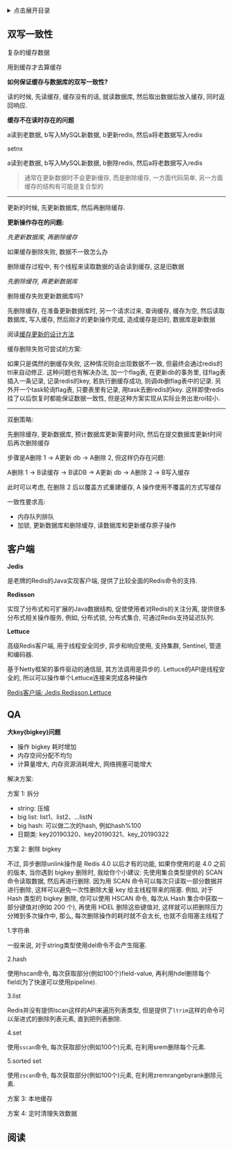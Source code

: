 <details>
<summary>点击展开目录</summary>
<!-- TOC -->

- [双写一致性](#双写一致性)
- [客户端](#客户端)
- [QA](#qa)
- [阅读](#阅读)

<!-- /TOC -->
</details>

## 双写一致性

复杂的缓存数据

用到缓存才去算缓存

**如何保证缓存与数据库的双写一致性?**

读的时候, 先读缓存, 缓存没有的话, 就读数据库, 然后取出数据后放入缓存, 同时返回响应.

**缓存不在读时存在的问题**

a读到老数据, b写入MySQL新数据, b更新redis, 然后a将老数据写入redis

setnx

a读到老数据, b写入MySQL新数据, b删除redis, 然后a将老数据写入redis

> 通常在更新数据时不会更新缓存, 而是删除缓存, 一方面代码简单, 另一方面缓存的结构有可能是复合型的

---

更新的时候, 先更新数据库, 然后再删除缓存.

**更新操作存在的问题:**

*先更新数据库, 再删除缓存*

如果缓存删除失败, 数据不一致怎么办

删除缓存过程中, 有个线程来读取数据的话会读到缓存, 这是旧数据

*先删除缓存, 再更新数据库*

删除缓存失败更新数据库吗?

先删除缓存, 在准备更新数据库时, 另一个请求过来, 查询缓存, 缓存为空, 然后读取数据库, 写入缓存, 然后刚才的更新操作完成, 造成缓存是旧的, 数据库是新数据

阅读[缓存更新的设计方法](https://segmentfault.com/a/1190000037509415)

缓存删除失败可尝试的方案:

如果只是偶然的删缓存失败, 这种情况则会出现数据不一致, 但最终会通过redis的ttl来自动修正.
这种问题也有解决办法, 加一个flag表, 在更新db的事务里, 往flag表插入一条记录, 记录redis的key, 若执行删缓存成功, 则调db删flag表中的记录.
另外开一个task轮询flag表, 只要表里有记录, 用task去删redis的key.
这样即使redis挂了以后恢复时都能保证数据一致性, 但是这种方案实现从实际业务出发roi较小.

---

双删策略:

先删除缓存, 更新数据库, 预计数据库更新需要时间t, 然后在提交数据库更新t时间后再次删除缓存

步骤是A删除 1 -> A更新 db -> A删除 2, 但这样仍存在问题:

A删除 1 -> B读缓存 -> B读DB -> A更新 db -> A删除 2 -> B写入缓存

此时可以考虑, 在删除 2 后以覆盖方式重建缓存, A 操作使用不覆盖的方式写缓存

一致性要求高:
* 内存队列排队
* 加锁, 更新数据库和删除缓存, 读数据库和更新缓存原子操作

## 客户端

**Jedis**

是老牌的Redis的Java实现客户端, 提供了比较全面的Redis命令的支持.

**Redisson**

实现了分布式和可扩展的Java数据结构, 促使使用者对Redis的关注分离, 提供很多分布式相关操作服务, 例如, 分布式锁, 分布式集合, 可通过Redis支持延迟队列.

**Lettuce**

高级Redis客户端, 用于线程安全同步, 异步和响应使用, 支持集群, Sentinel, 管道和编码器.

基于Netty框架的事件驱动的通信层, 其方法调用是异步的. Lettuce的API是线程安全的, 所以可以操作单个Lettuce连接来完成各种操作

[Redis客户端: Jedis,Redisson,Lettuce](https://www.cnblogs.com/williamjie/p/11287292.html)

## QA

**大key(bigkey)问题**

* 操作 bigkey 耗时增加
* 内存空间分配不均匀
* 计算量增大, 内存资源消耗增大, 网络拥塞可能增大

解决方案:

方案 1: 拆分

* string: 压缩
* big list: list1、list2、...listN
* big hash: 可以做二次的hash, 例如hash%100
* 日期类: key20190320、key20190321、key_20190322

方案 2: 删除 bigkey

不过, 异步删除unlink操作是 Redis 4.0 以后才有的功能, 如果你使用的是 4.0 之前的版本, 当你遇到 bigkey 删除时, 我给你个小建议: 先使用集合类型提供的 SCAN 命令读取数据, 然后再进行删除. 因为用 SCAN 命令可以每次只读取一部分数据并进行删除, 这样可以避免一次性删除大量 key 给主线程带来的阻塞. 例如, 对于 Hash 类型的 bigkey 删除, 你可以使用 HSCAN 命令, 每次从 Hash 集合中获取一部分键值对(例如 200 个), 再使用 HDEL 删除这些键值对, 这样就可以把删除压力分摊到多次操作中, 那么, 每次删除操作的耗时就不会太长, 也就不会阻塞主线程了

1.字符串

一般来说, 对于string类型使用del命令不会产生阻塞.

2.hash

使用hscan命令, 每次获取部分(例如100个)field-value, 再利用hdel删除每个field(为了快速可以使用pipeline).

3.list

Redis并没有提供lscan这样的API来遍历列表类型, 但是提供了`ltrim`这样的命令可以渐进式的删除列表元素, 直到把列表删除.

4.set

使用`sscan`命令, 每次获取部分(例如100个)元素, 在利用srem删除每个元素.

5.sorted set

使用`zscan`命令, 每次获取部分(例如100个)元素, 在利用zremrangebyrank删除元素.

方案 3: 本地缓存

方案 4: 定时清理失效数据

## 阅读
